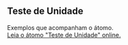 ## Teste de Unidade

Exemplos que acompanham o átomo.  
[Leia o átomo "Teste de Unidade" online.](https://stepik.org/lesson/350669/step/1)